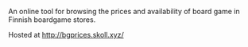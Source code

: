 An online tool for browsing the prices and availability of board game in Finnish boardgame stores.

Hosted at http://bgprices.skoll.xyz/
